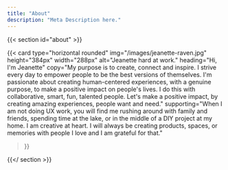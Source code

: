 ```yaml
---
title: "About"
description: "Meta Description here."
---
```


{{< section id="about" >}}

{{< card
  type="horizontal rounded"
  img="/images/jeanette-raven.jpg"
  height="384px"
  width="288px"
  alt="Jeanette hard at work."
  heading="Hi, I'm Jeanette"
  copy="My purpose is to create, connect and inspire. I strive every day to empower people to be the best versions of themselves. I'm passionate about creating human-centered experiences, with a genuine purpose, to make a positive impact on people's lives. I do this with collaborative, smart, fun, talented people. Let's make a positive impact, by creating amazing experiences, people want and need."
  supporting="When I am not doing UX work, you will find me rushing around with family and friends, spending time at the lake, or in the middle of a DIY project at my home. I am creative at heart. I will always be creating products, spaces, or memories with people I love and I am grateful for that."
>}}

{{</ section >}}